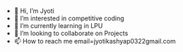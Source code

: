 - 👋 Hi, I’m Jyoti
- 👀 I’m interested in competitive coding
- 🌱 I’m currently learning in LPU
- 💞️ I’m looking to collaborate on Projects
- 📫 How to reach me email=jyotikashyap0322gmail.com

<!---
KashyapJyoti/KashyapJyoti is a ✨ special ✨ repository because its `README.md` (this file) appears on your GitHub profile.
You can click the Preview link to take a look at your changes.
--->
